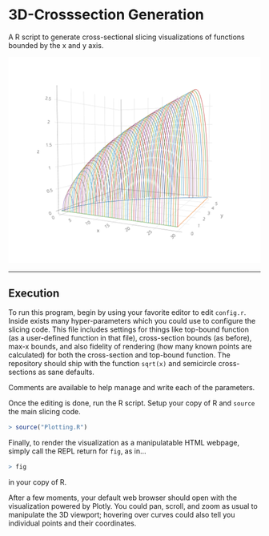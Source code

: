 # 3D-Crosssection Generation 
A R script to generate cross-sectional slicing visualizations of functions bounded by the x and y axis.

![Slicing!](./slicing.png)

***

## Execution
To run this program, begin by using your favorite editor to edit `config.r`. Inside exists many hyper-parameters which you could use to configure the slicing code. This file includes settings for things like top-bound function (as a user-defined function in that file), cross-section bounds (as before), max-x bounds, and also fidelity of rendering (how many known points are calculated) for both the cross-section and top-bound function. The repository should ship with the function `sqrt(x)` and semicircle cross-sections as sane defaults.

Comments are available to help manage and write each of the parameters.

Once the editing is done, run the R script. Setup your copy of R and `source` the main slicing code.

```r
> source("Plotting.R")
```

Finally, to render the visualization as a manipulatable HTML webpage, simply call the REPL return for `fig`, as in...

```r
> fig
```

in your copy of R.

After a few moments, your default web browser should open with the visualization powered by Plotly. You could pan, scroll, and zoom as usual to manipulate the 3D viewport; hovering over curves could also tell you individual points and their coordinates. 

